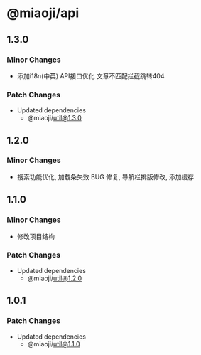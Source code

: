 # @miaoji/api

## 1.3.0

### Minor Changes

- 添加i18n(中英) API接口优化 文章不匹配拦截跳转404

### Patch Changes

- Updated dependencies
  - @miaoji/util@1.3.0

## 1.2.0

### Minor Changes

- 搜索功能优化, 加载条失效 BUG 修复, 导航栏排版修改, 添加缓存

## 1.1.0

### Minor Changes

- 修改项目结构

### Patch Changes

- Updated dependencies
  - @miaoji/util@1.2.0

## 1.0.1

### Patch Changes

- Updated dependencies
  - @miaoji/util@1.1.0
